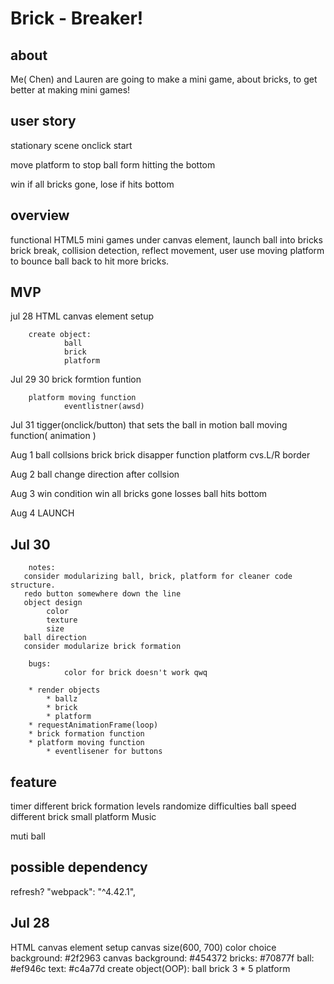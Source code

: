 # Brick - Breaker!
## about
Me( Chen) and Lauren are going to make a mini game, about bricks, to get better at making mini games!

## user story

stationary scene
onclick start

move platform to stop ball form hitting the bottom

win if all bricks gone, lose if hits bottom

## overview
functional HTML5 mini games under canvas element,
launch ball into bricks
brick break, collision detection, reflect movement, 
user use moving platform to bounce ball back to hit more bricks.

## MVP
jul 28
        HTML canvas element setup

        create object:
                ball
                brick
                platform

Jul 29 30
        brick formtion funtion 

        platform moving function
                eventlistner(awsd)  

Jul 31
        tigger(onclick/button) that sets the ball in motion
                ball moving function( animation )

Aug 1
        ball collsions
                brick
                        brick disapper function
                platform
        cvs.L/R border

Aug 2
        ball change direction after collsion

Aug 3
        win condition
                win 
                        all bricks gone
                losses
                        ball hits bottom

Aug 4 
        LAUNCH


## Jul 30
        notes: 
       consider modularizing ball, brick, platform for cleaner code structure.
       redo button somewhere down the line
       object design
            color
            texture
            size
       ball direction
       consider modularize brick formation 
  
        bugs: 
                color for brick doesn't work qwq

        * render objects
            * ballz
            * brick
            * platform
        * requestAnimationFrame(loop)
        * brick formation function
        * platform moving function
            * eventlisener for buttons 

  

        
## feature
timer
different brick formation
        levels
        randomize
difficulties
        ball speed
        different brick 
        small platform
Music

muti ball
## possible dependency
refresh?   "webpack": "^4.42.1",

## Jul 28
HTML canvas element setup
        canvas size(600, 700)
        color choice
                background: #2f2963
                canvas background: #454372
                bricks: #70877f
                ball: #ef946c
                text: #c4a77d
create object(OOP):
        ball
        brick
                3 * 5
        platform





